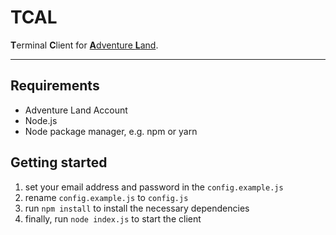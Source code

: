 # TCAL
**T**erminal **C**lient for [**A**dventure **L**and](https://adventure.land).

---

## Requirements
* Adventure Land Account
* Node.js
* Node package manager, e.g. npm or yarn

## Getting started
1. set your email address and password in the `config.example.js`
2. rename `config.example.js` to `config.js`
3. run `npm install` to install the necessary dependencies
4. finally, run `node index.js` to start the client
